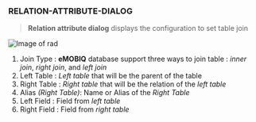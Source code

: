 ### RELATION-ATTRIBUTE-DIALOG

> **Relation attribute dialog** displays the configuration to set table join

![Image of rad](https://cloud.githubusercontent.com/assets/6021699/9348548/da56def6-4662-11e5-8de5-77824d94c2df.png)

1. Join Type : **eMOBIQ** database support three ways to join table : *inner join*, *right join*, and *left join*
2. Left Table : *Left table* that will be the parent of the table
3. Right Table : *Right table* that will be the relation of the *left table*
4. Alias *(Right Table)*: Name or Alias of the *Right Table*
5. Left Field : Field from *left table*
6. Right Field : Field from *right table*
